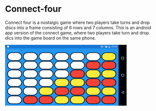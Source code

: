 # Connect-four
Connect four is a nostalgic game where two players take turns and drop discs into a frame consisting of 6 rows and 7 columns. This is an android app version of the connect game, where two players take turn and drop dics into the game board on the same phone.

<img src="/images/connect_four.png" alt="Connect four game" height="200" width="400">
